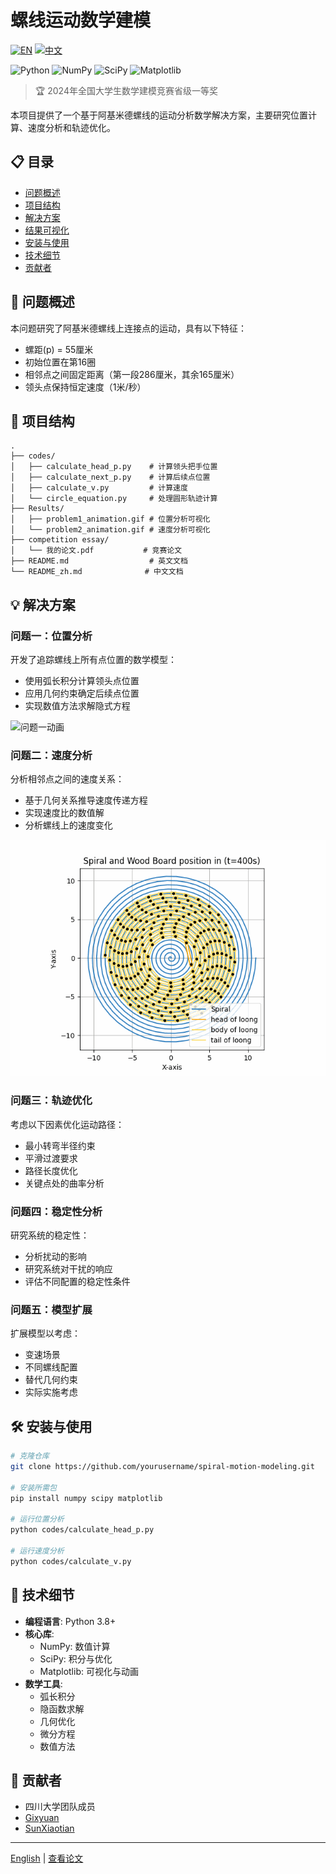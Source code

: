 # 螺线运动数学建模

[![EN](https://img.shields.io/badge/lang-EN-blue.svg)](./README.md) [![中文](https://img.shields.io/badge/语言-中文-red.svg)](./README_zh.md)

![Python](https://img.shields.io/badge/Python-3.8+-blue.svg)
![NumPy](https://img.shields.io/badge/NumPy-1.20+-green.svg)
![SciPy](https://img.shields.io/badge/SciPy-1.7+-orange.svg)
![Matplotlib](https://img.shields.io/badge/Matplotlib-3.4+-red.svg)

> 🏆 2024年全国大学生数学建模竞赛省级一等奖

本项目提供了一个基于阿基米德螺线的运动分析数学解决方案，主要研究位置计算、速度分析和轨迹优化。

## 📋 目录

- [问题概述](#-问题概述)
- [项目结构](#-项目结构)
- [解决方案](#-解决方案)
- [结果可视化](#-结果可视化)
- [安装与使用](#-安装与使用)
- [技术细节](#-技术细节)
- [贡献者](#-贡献者)

## 🎯 问题概述

本问题研究了阿基米德螺线上连接点的运动，具有以下特征：
- 螺距(p) = 55厘米
- 初始位置在第16圈
- 相邻点之间固定距离（第一段286厘米，其余165厘米）
- 领头点保持恒定速度（1米/秒）

## 📁 项目结构

```
.
├── codes/
│   ├── calculate_head_p.py    # 计算领头把手位置
│   ├── calculate_next_p.py    # 计算后续点位置
│   ├── calculate_v.py         # 计算速度
│   └── circle_equation.py     # 处理圆形轨迹计算
├── Results/
│   ├── problem1_animation.gif # 位置分析可视化
│   └── problem2_animation.gif # 速度分析可视化
├── competition essay/
│   └── 我的论文.pdf           # 竞赛论文
├── README.md                  # 英文文档
└── README_zh.md              # 中文文档
```

## 💡 解决方案

### 问题一：位置分析
开发了追踪螺线上所有点位置的数学模型：
- 使用弧长积分计算领头点位置
- 应用几何约束确定后续点位置
- 实现数值方法求解隐式方程

![问题一动画](./Results/problem1_animation.gif)

### 问题二：速度分析
分析相邻点之间的速度关系：
- 基于几何关系推导速度传递方程
- 实现速度比的数值解
- 分析螺线上的速度变化

![问题二动画](./Results/problem2_animation.gif)

### 问题三：轨迹优化
考虑以下因素优化运动路径：
- 最小转弯半径约束
- 平滑过渡要求
- 路径长度优化
- 关键点处的曲率分析

### 问题四：稳定性分析
研究系统的稳定性：
- 分析扰动的影响
- 研究系统对干扰的响应
- 评估不同配置的稳定性条件

### 问题五：模型扩展
扩展模型以考虑：
- 变速场景
- 不同螺线配置
- 替代几何约束
- 实际实施考虑

## 🛠 安装与使用

```bash
# 克隆仓库
git clone https://github.com/yourusername/spiral-motion-modeling.git

# 安装所需包
pip install numpy scipy matplotlib

# 运行位置分析
python codes/calculate_head_p.py

# 运行速度分析
python codes/calculate_v.py
```

## 🔧 技术细节

- **编程语言**: Python 3.8+
- **核心库**:
  - NumPy: 数值计算
  - SciPy: 积分与优化
  - Matplotlib: 可视化与动画
- **数学工具**:
  - 弧长积分
  - 隐函数求解
  - 几何优化
  - 微分方程
  - 数值方法

## 👥 贡献者

- 四川大学团队成员
- [Gixyuan](https://github.com/Gixyuan)
- [SunXiaotian](https://github.com/sss12-22)
---

[English](./README.md) | [查看论文](./competition%20essay/我的论文.pdf)
